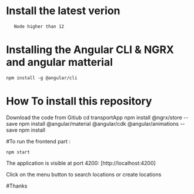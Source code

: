 
# Install the latest verion 

       Node higher than 12

# Installing the Angular CLI & NGRX and angular matterial

    npm install -g @angular/cli 
    
# How To install this repository
 
 Download the code from Gitiub
 cd transportApp
 npm install @ngrx/store --save
 npm install @angular/material @angular/cdk @angular/animations --save
 npm install 

#To run the frontend part :

    npm start 

The application is visible at port 4200: [http://localhost:4200]

Click on the menu button to search locations or create locations


#Thanks 